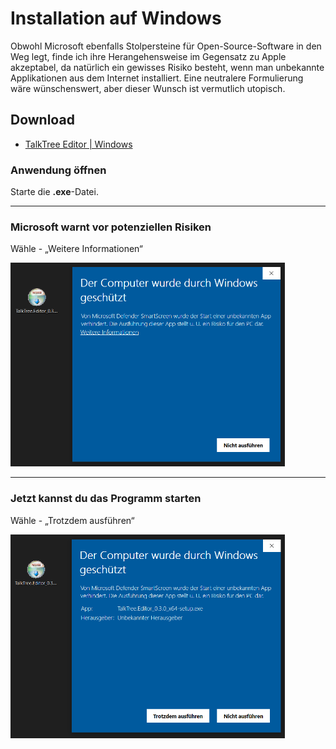 # Installation auf Windows

Obwohl Microsoft ebenfalls Stolpersteine für Open-Source-Software in den Weg legt, finde ich ihre Herangehensweise im Gegensatz zu Apple akzeptabel, da natürlich ein gewisses Risiko besteht, wenn man unbekannte Applikationen aus dem Internet installiert. Eine neutralere Formulierung wäre wünschenswert, aber dieser Wunsch ist vermutlich utopisch.

## Download

- [TalkTree Editor | Windows](https://github.com/c-smo/TalkTree-Edit/releases/download/v0.3.1/TalkTree.Editor_0.3.1_x64-setup.exe)

### Anwendung öffnen

Starte die **.exe**-Datei.

---

### Microsoft warnt vor potenziellen Risiken

Wähle - „Weitere Informationen“

   <img src="./preview_windows_open_1.png" alt="preview_windows_open_1" width="439" height="326">

---

### Jetzt kannst du das Programm starten

Wähle - „Trotzdem ausführen“

   <img src="./preview_windows_open_2.png" alt="preview_windows_open_2" width="439" height="326">
